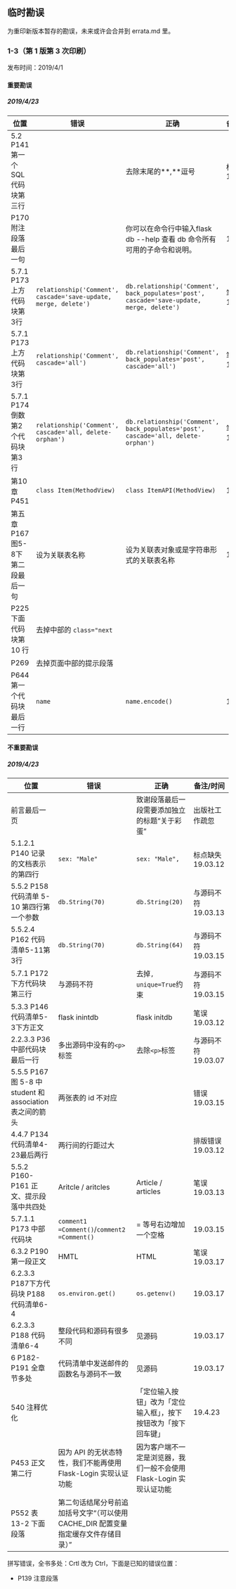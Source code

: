 ## 临时勘误

为重印新版本暂存的勘误，未来或许会合并到 errata.md 里。

### 1-3（第 1 版第 3 次印刷）

发布时间：2019/4/1

#### 重要勘误

##### 2019/4/23
位置 | 错误 | 正确 | 备注/时间 |
--- | --- | --- | ---
| 5.2 P141 第一个SQL代码块第三行 | | 去除末尾的**,**逗号 | 标点错误 19.03.12 |
| P170 附注段落最后一句 | | 你可以在命令行中输入flask db --help 查看 db 命令所有可用的子命令和说明。| 19.4.23 |
| 5.7.1 P173 上方代码块第3行 | `relationship('Comment', cascade='save-update, merge, delete')` | `db.relationship('Comment', back_populates='post', cascade='save-update, merge, delete')` | 笔误 19.03.15 |
| 5.7.1 P173 上方代码块第3行 | `relationship('Comment', cascade='all')` | `db.relationship('Comment', back_populates='post', cascade='all')` | 笔误 19.03.15 |
| 5.7.1 P174 倒数第2个代码块第3行 | `relationship('Comment', cascade='all, delete-orphan')` | `db.relationship('Comment', back_populates='post', cascade='all, delete-orphan')` | 笔误 19.03.15 |
| 第10章 P451 | `class Item(MethodView)` | `class ItemAPI(MethodView)` | 19.4.23 |
| 第五章 P167 图5-8下第二段最后一句 | 设为关联表名称 | 设为关联表对象或是字符串形式的关联表名称 | 19.4.23 |
| P225 下面代码块第 10 行 | 去掉中部的 `class="next ` |
| P269 | 去掉页面中部的提示段落 |
| P644 第一个代码块最后一行 | `name` | `name.encode()` | 19.4.23 |

#### 不重要勘误

##### 2019/4/23
位置 | 错误 | 正确 | 备注/时间 |
--- | --- | --- | ---
| 前言最后一页 | | 致谢段落最后一段需要添加独立的标题“关于彩蛋” | 出版社工作疏忽 |
| 5.1.2.1 P140 记录的文档表示的第四行 | `sex: "Male"` | `sex: "Male",` | 标点缺失 19.03.12 |
| 5.5.2 P158 代码清单 5-10 第四行第一个参数 | `db.String(70)` | `db.String(20)` | 与源码不符 19.03.13 |
| 5.5.2.4 P162 代码清单5-11第3行 | `db.String(70)` | `db.String(64)` | 与源码不符 19.03.15 |
| 5.7.1 P172 下方代码块第三行 | 与源码不符 | 去掉`, unique=True`约束 | 与源码不符 19.03.15 |
| 5.3.3 P146 代码清单5-3下方正文 | flask inintdb | flask initdb | 笔误 19.03.12 |
| 2.2.3.3 P36 中部代码块最后一行 | 多出源码中没有的`<p>`标签 | 去除`<p>`标签 | 与源码不符 19.03.07 |
| 5.5.5 P167 图 5-8 中 student 和 association 表之间的箭头 | 两张表的 id 不对应 | | 错误 19.03.15 |
| 4.4.7 P134 代码清单4-23最后两行 | 两行间的行距过大 | | 排版错误 19.03.12 |
| 5.5.2 P160-P161 正文、提示段落中共四处 | Aritcle / aritcles | Article / articles | 笔误 19.03.13 |
| 5.7.1.1 P173 中部代码块 | `comment1 =Comment()`/`comment2 =Comment()` | = 等号右边增加一个空格 | 19.03.15 |
| 6.3.2 P190 第一段正文 | HMTL | HTML | 笔误 19.03.17 |
| 6.2.3.3 P187下方代码块 P188 代码清单6-4 | `os.environ.get()` | `os.getenv()` | 19.03.17 |
| 6.2.3.3 P188 代码清单6-4 | 整段代码和源码有很多不同 | 见源码 | 19.03.17 |
| 6 P182-P191 全章节多处 | 代码清单中发送邮件的函数名与源码不一致 | 见源码 | 19.03.17 |
| 540 注释优化 | | 「定位输入按钮」改为「定位输入框」，按下按钮改为「按下回车键」| 19.4.23 |
| P453 正文第二行 | 因为 API 的无状态特性，我们不能再使用 Flask-Login 实现认证功能 | 因为客户端不一定是浏览器，我们一般不会使用 Flask-Login 实现认证功能 |
| P552 表 13-2 下面段落 | 第二句话结尾分号前追加括号文字“（可以使用 CACHE_DIR 配置变量指定缓存文件存储目录）” |

拼写错误，全书多处：Crtl 改为 Ctrl，下面是已知的错误位置：
* P139 注意段落